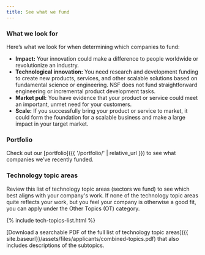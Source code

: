 ```yaml
---
title: See what we fund
---
```


### What we look for

Here’s what we look for when determining which companies to fund:

- **Impact:** Your innovation could make a difference to people worldwide or revolutionize an industry.
- **Technological innovation:** You need research and development funding to create new products, services, and other scalable solutions based on fundamental science or engineering. NSF does not fund straightforward engineering or incremental product development tasks.
- **Market pull:** You have evidence that your product or service could meet an important, unmet need for your customers.
- **Scale:** If you successfully bring your product or service to market, it could form the foundation for a scalable business and make a large impact in your target market.

### Portfolio

Check out our [portfolio]({{ '/portfolio/' | relative_url }}) to see what companies we’ve recently funded.

### Technology topic areas

Review this list of technology topic areas (sectors we fund) to see which best aligns with your company's work. If none of the technology topic areas quite reflects your work, but you feel your company is otherwise a good fit, you can apply under the Other Topics (OT) category.

{% include tech-topics-list.html %}

[Download a searchable PDF of the full list of technology topic areas]({{ site.baseurl}}/assets/files/applicants/combined-topics.pdf) that also includes descriptions of the subtopics.
